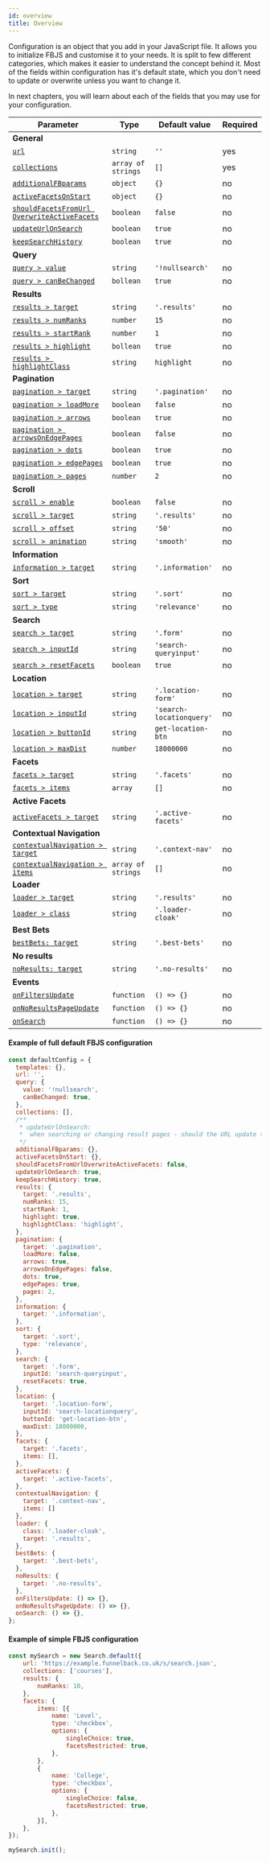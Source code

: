```yaml
---
id: overview
title: Overview
---
```


Configuration is an object that you add in your JavaScript file. It allows you to initialize FBJS and customise it to your needs. It is split to few different categories, which makes it easier to understand the concept behind it. Most of the fields within configuration has it's default state, which you don't need to update or overwrite unless you want to change it.

In next chapters, you will learn about each of the fields that you may use for your configuration.

| Parameter 	  | Type 	     | Default value 	| Required 	|
|-------------	|----------- |--------------	|----------	|
| **General** | | | |
| [`url`](1-configuration-1-general.md#url-funnelback-url)         | `string` | `''`        	    | yes       |
| [`collections`](1-configuration-1-general.md#collections-funnelback-collection) | `array of strings` | `[]`   | yes       |
| [`additionalFBparams`](1-configuration-1-general.md#additionalfbparams-additional-parameters) | `object`   | `{}`          | no        |
| [`activeFacetsOnStart`](1-configuration-1-general.md#activefacetsonstart-active-facets-on-start) | `object`   | `{}`          | no        |
| [`shouldFacetsFromUrl OverwriteActiveFacets`](1-configuration-1-general.md#shouldfacetsfromurloverwriteactivefacets-active-facets-priority) | `boolean`   | `false`          | no        |
| [`updateUrlOnSearch`](1-configuration-1-general.md#updateurlonsearch-update-url-after-new-search) | `boolean`   | `true`          | no        |
| [`keepSearchHistory`](1-configuration-1-general.md#keepsearchhistory-keep-history-of-search-in-browser) | `boolean`   | `true`          | no        |
| **Query** | | | |
| [`query > value`](1-configuration-2-query.md#value-value-of-query)         | `string` | `'!nullsearch'`        	    | no       |
| [`query > canBeChanged`](1-configuration-2-query.md#canbechanged-can-the-query-be-changed) | `bollean` | `true`   | no       |
| **Results** | | | |
| [`results > target`](1-configuration-3-results.md#target-location-of-results-in-dom)         | `string` | `'.results'`        	    | no       |
| [`results > numRanks`](1-configuration-3-results.md#numranks-number-of-results-per-page) | `number` | `15`   | no       |
| [`results > startRank`](1-configuration-3-results.md#startrank-starting-search-result) | `number` | `1`   | no       |
| [`results > highlight`](1-configuration-3-results.md#highlight-highlight-query-in-search-results) | `bollean` | `true`   | no       |
| [`results > highlightClass`](1-configuration-3-results.md#highlightclass-class-for-highlight-span) | `string` | `highlight`   | no       |
| **Pagination** | | | |
| [`pagination > target`](1-configuration-4-pagination.md#target-location-of-results-in-dom)         | `string` | `'.pagination'`        	    | no       |
| [`pagination > loadMore`](1-configuration-4-pagination.md#loadmore-change-loading-type-to-load-more) | `boolean` | `false`   | no       |
| [`pagination > arrows`](1-configuration-4-pagination.md#arrows-show-arrows-on-pagination-sides) | `boolean` | `true`   | no       |
| [`pagination > arrowsOnEdgePages`](1-configuration-4-pagination.md#arrowsonedgepages-show-arrows-on-pagination-when-being-on-1st-or-last-page) | `boolean` | `false`   | no       |
| [`pagination > dots`](1-configuration-4-pagination.md#dots-show-dots-between-pages) | `boolean` | `true`   | no       |
| [`pagination > edgePages`](1-configuration-4-pagination.md#edgepages-show-first-and-last-page-if-there-s-a-lot-of-pages) | `boolean` | `true`   | no       |
| [`pagination > pages`](1-configuration-4-pagination.md#pages-amount-of-pages-on-sides-of-active-page) | `number` | `2`   | no       |
| **Scroll** | | | |
| [`scroll > enable`](1-configuration-5-scroll.md#enable-decide-if-you-want-to-use-the-feature)         | `boolean` | `false`        	    | no       |
| [`scroll > target`](1-configuration-5-scroll.md#target-fbjs-will-scroll-up-to-the-top-of-target-element)         | `string` | `'.results'`        	    | no       |
| [`scroll > offset`](1-configuration-5-scroll.md#offset-offset-on-scroll)         | `string` | `'50'`        	    | no       |
| [`scroll > animation`](1-configuration-5-scroll.md#animation-type-of-animation)         | `string` | `'smooth'`        	    | no       |
| **Information** | | | |
| [`information > target`](1-configuration-6-information.md#target-location-of-results-in-dom)         | `string` | `'.information'`        	    | no       |
| **Sort** | | | |
| [`sort > target`](1-configuration-7-sort.md#target-location-of-results-in-dom)         | `string` | `'.sort'`        	    | no       |
| [`sort > type`](1-configuration-7-sort.md#type-default-sort-type)         | `string` | `'relevance'`        	    | no       |
| **Search** | | | |
| [`search > target`](1-configuration-8-search.md/#target-location-of-results-in-dom)         | `string` | `'.form'`        	    | no       |
| [`search > inputId`](1-configuration-8-search.md/#inputid-id-of-the-main-search-input)         | `string` | `'search-queryinput'`        	    | no       |
| [`search > resetFacets`](1-configuration-8-search.md/#resetfacets-resets-selected-facets-on-new-search)         | `boolean` | `true`        	    | no       |
| **Location** | | | |
| [`location > target`](1-configuration-9-location.md#target-location-of-results-in-dom)         | `string` | `'.location-form'`        	    | no       |
| [`location > inputId`](1-configuration-9-location.md#inputid-id-of-the-location-search-input)         | `string` | `'search-locationquery'`        	    | no       |
| [`location > buttonId`](1-configuration-9-location.md#buttonid-id-of-the-button-for-current-location)    | `string` | `get-location-btn`        | no       |
| [`location > maxDist`](1-configuration-9-location.md#maxdist-max-distance-of-result)         | `number` | `18000000`        	    | no       |
| **Facets** | | | |
| [`facets > target`](1-configuration-10-facets.md#onfiltersupdate-when-user-changes-filters)         | `string` | `'.facets'`        	    | no       |
| [`facets > items`](1-configuration-10-facets.md#onnoresultspageupdate-when-there-are-no-results-for-query)         | `array` | `[]`        	    | no       |
| **Active Facets** | | | |
| [`activeFacets > target`](1-configuration-11-active-facets.md#target-location-of-results-in-dom)         | `string` | `'.active-facets'`        	    | no       |
| **Contextual Navigation** | | | |
| [`contextualNavigation > target`](1-configuration-12-contextualNavigation.md#target-location-of-results-in-dom)         | `string` | `'.context-nav'`        	    | no       |
| [`contextualNavigation > items`](1-configuration-12-contextualNavigation.md#items-clusters-names) | `array of strings` | `[]` | no
| **Loader** | | | |
| [`loader > target`](1-configuration-13-loader.md#target-location-of-results-in-dom)         | `string` | `'.results'`        	    | no       |
| [`loader > class`](1-configuration-13-loader.md#class-css-class-attached-to-loader) | `string` | `'.loader-cloak'` | no
| **Best Bets** | | | |
| [`bestBets: target`](1-configuration-14-bestBets.md#target-location-of-results-in-dom)         | `string` | `'.best-bets'`        	    | no       |
| **No results** | | | |
| [`noResults: target`](1-configuration-15-noResults.md#target-location-of-results-in-dom)         | `string` | `'.no-results'`        	    | no       |
| **Events** | | | |
| [`onFiltersUpdate`](1-configuration-16-events.md#onfiltersupdate-when-user-changes-filters)         | `function` | `() => {}`        	    | no       |
| [`onNoResultsPageUpdate`](1-configuration-16-events.md#onnoresultspageupdate-when-there-are-no-results-for-query)         | `function` | `() => {}`        	    | no       |
| [`onSearch`](1-configuration-16-events.md#onsearch-when-user-searches-for-query)         | `function` | `() => {}`        	    | no       |

#### Example of full default FBJS configuration

```js
const defaultConfig = {
  templates: {},
  url: '',
  query: {
    value: '!nullsearch',
    canBeChanged: true,
  },
  collections: [],
  /**
   * updateUrlOnSearch:
   *  when searching or changing result pages - should the URL update to reflect changes?
   */
  additionalFBparams: {},
  activeFacetsOnStart: {},
  shouldFacetsFromUrlOverwriteActiveFacets: false,
  updateUrlOnSearch: true,
  keepSearchHistory: true,
  results: {
    target: '.results',
    numRanks: 15,
    startRank: 1,
    highlight: true,
    highlightClass: 'highlight',
  },
  pagination: {
    target: '.pagination',
    loadMore: false,
    arrows: true,
    arrowsOnEdgePages: false,
    dots: true,
    edgePages: true,
    pages: 2,
  },
  information: {
    target: '.information',
  },
  sort: {
    target: '.sort',
    type: 'relevance',
  },
  search: {
    target: '.form',
    inputId: 'search-queryinput',
    resetFacets: true,
  },
  location: {
    target: '.location-form',
    inputId: 'search-locationquery',
    buttonId: 'get-location-btn',
    maxDist: 18000000,
  },
  facets: {
    target: '.facets',
    items: [],
  },
  activeFacets: {
    target: '.active-facets',
  },
  contextualNavigation: {
    target: '.context-nav',
    items: []
  },
  loader: {
    class: '.loader-cloak',
    target: '.results',
  },
  bestBets: {
    target: '.best-bets',
  },
  noResults: {
    target: '.no-results',
  },
  onFiltersUpdate: () => {},
  onNoResultsPageUpdate: () => {},
  onSearch: () => {},
};
```

#### Example of simple FBJS configuration

```js
const mySearch = new Search.default({
    url: 'https://example.funnelback.co.uk/s/search.json',
    collections: ['courses'],
    results: {
        numRanks: 10,
    },
    facets: {
        items: [{
            name: 'Level',
            type: 'checkbox',
            options: {
                singleChoice: true,
                facetsRestricted: true,
            },
        },
        {
            name: 'College',
            type: 'checkbox',
            options: {
                singleChoice: false,
                facetsRestricted: true,
            },
        }],
    },
});

mySearch.init();
```